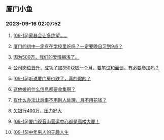 ## 厦门小鱼 
### 2023-09-16 02:07:52

1. [[09-15]家暴会让多绝望……](http://bbs.xmfish.com/read-htm-tid-18072559.html)

2. [厦门的初中一定有在学校里吃吗？一定要晚自习到9点？](http://bbs.xmfish.com/read-htm-tid-18072505.html)

3. [因为500万，我们的爱情搁浅了。](http://bbs.xmfish.com/read-htm-tid-18072750.html)

4. [公司岗位晋升，成功了加350块钱一个月，要笔试和面谈，有必要参加吗？](http://bbs.xmfish.com/read-htm-tid-18072611.html)

5. [[09-15]听说厦门房价跌了，真的假的？](http://bbs.xmfish.com/read-htm-tid-18072711.html)

6. [这他娘的什么信息都要收集啊？](http://bbs.xmfish.com/read-htm-tid-18072584.html)

7. [有什么办法让后事不用别人处理，且不用花钱？](http://bbs.xmfish.com/read-htm-tid-18072510.html)

8. [欠银行400万，压力好大](http://bbs.xmfish.com/read-htm-tid-18072782.html)

9. [[09-15]厦门观音山营运中心都是高楼大厦！](http://bbs.xmfish.com/read-htm-tid-18072632.html)

10. [[09-15]中年男人的无趣人生](http://bbs.xmfish.com/read-htm-tid-18072863.html)

